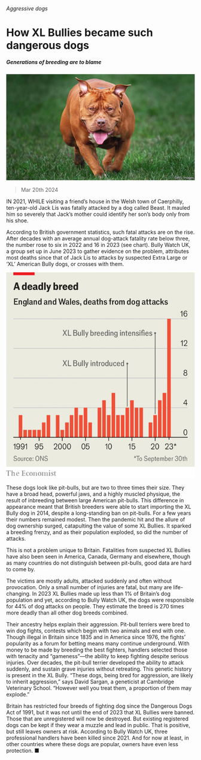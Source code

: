 ###### Aggressive dogs

# How XL Bullies became such dangerous dogs 

##### Generations of breeding are to blame 

![image](images/20240323_STP001.jpg) 

> Mar 20th 2024 

IN 2021, WHILE visiting a friend’s house in the Welsh town of Caerphilly, ten-year-old Jack Lis was fatally attacked by a dog called Beast. It mauled him so severely that Jack’s mother could identify her son’s body only from his shoe.

According to British government statistics, such fatal attacks are on the rise. After decades with an average annual dog-attack fatality rate below three, the number rose to six in 2022 and 16 in 2023 (see chart). Bully Watch UK, a group set up in June 2023 to gather evidence on the problem, attributes most deaths since that of Jack Lis to attacks by suspected Extra Large or ‘XL’ American Bully dogs, or crosses with them. 

![image](images/20240323_STC861.png) 


These dogs look like pit-bulls, but are two to three times their size. They have a broad head, powerful jaws, and a highly muscled physique, the result of inbreeding between large American pit-bulls. This difference in appearance meant that British breeders were able to start importing the XL Bully dog in 2014, despite a long-standing ban on pit-bulls. For a few years their numbers remained modest. Then the pandemic hit and the allure of dog ownership surged, catapulting the value of some XL Bullies. It sparked a breeding frenzy, and as their population exploded, so did the number of attacks. 

This is not a problem unique to Britain. Fatalities from suspected XL Bullies have also been seen in America, Canada, Germany and elsewhere, though as many countries do not distinguish between pit-bulls, good data are hard to come by. 

The victims are mostly adults, attacked suddenly and often without provocation. Only a small number of injuries are fatal, but many are life-changing. In 2023 XL Bullies made up less than 1% of Britain’s dog population and yet, according to Bully Watch UK, the dogs were responsible for 44% of dog attacks on people. They estimate the breed is 270 times more deadly than all other dog breeds combined.

Their ancestry helps explain their aggression. Pit-bull terriers were bred to win dog fights, contests which begin with two animals and end with one. Though illegal in Britain since 1835 and in America since 1976, the fights’ popularity as a forum for betting means many continue underground. With money to be made by breeding the best fighters, handlers selected those with tenacity and “gameness”—the ability to keep fighting despite serious injuries. Over decades, the pit-bull terrier developed the ability to attack suddenly, and sustain grave injuries without retreating. This genetic history is present in the XL Bully. “These dogs, being bred for aggression, are likely to inherit aggression,” says David Sargan, a geneticist at Cambridge Veterinary School. “However well you treat them, a proportion of them may explode.”

Britain has restricted four breeds of fighting dog since the Dangerous Dogs Act of 1991, but it was not until the end of 2023 that XL Bullies were banned. Those that are unregistered will now be destroyed. But existing registered dogs can be kept if they wear a muzzle and lead in public. That is positive, but still leaves owners at risk. According to Bully Watch UK, three professional handlers have been killed since 2021. And for now at least, in other countries where these dogs are popular, owners have even less protection. ■


